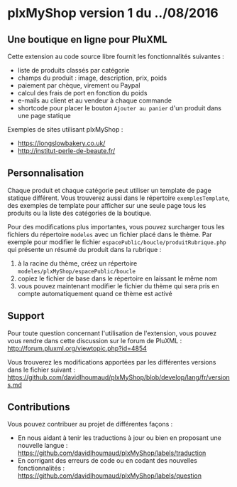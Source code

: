 # plxMyShop version 1 du ../08/2016

## Une boutique en ligne pour PluXML

Cette extension au code source libre fournit les fonctionnalités suivantes : 
- liste de produits classés par catégorie
- champs du produit : image, description, prix, poids
- paiement par chèque, virement ou Paypal
- calcul des frais de port en fonction du poids
- e-mails au client et au vendeur à chaque commande
- shortcode pour placer le bouton `Ajouter au panier` d'un produit dans une page statique

Exemples de sites utilisant plxMyShop : 
- https://longslowbakery.co.uk/
- http://institut-perle-de-beaute.fr/

## Personnalisation

Chaque produit et chaque catégorie peut utiliser un template de page statique différent. 
Vous trouverez aussi dans le répertoire `exemplesTemplate`, des exemples de template pour afficher sur une seule page tous les produits ou la liste des catégories de la boutique.

Pour des modifications plus importantes, vous pouvez surcharger tous les fichiers du répertoire `modeles` avec un fichier placé dans le thème. 
Par exemple pour modifier le fichier `espacePublic/boucle/produitRubrique.php` qui présente un résumé du produit dans la rubrique : 
1. à la racine du thème, créez un répertoire `modeles/plxMyShop/espacePublic/boucle`
2. copiez le fichier de base dans le répertoire en laissant le même nom
3. vous pouvez maintenant modifier le fichier du thème qui sera pris en compte automatiquement quand ce thème est activé

## Support

Pour toute question concernant l'utilisation de l'extension, vous pouvez vous rendre dans cette discussion sur le forum de PluXML :  
http://forum.pluxml.org/viewtopic.php?id=4854

Vous trouverez les modifications apportées par les différentes versions dans le fichier suivant :  
https://github.com/davidlhoumaud/plxMyShop/blob/develop/lang/fr/versions.md

## Contributions

Vous pouvez contribuer au projet de différentes façons : 
- En nous aidant à tenir les traductions à jour ou bien en proposant une nouvelle langue :  
https://github.com/davidlhoumaud/plxMyShop/labels/traduction
- En corrigant des erreurs de code ou en codant des nouvelles fonctionnalités :  
https://github.com/davidlhoumaud/plxMyShop/labels/question

